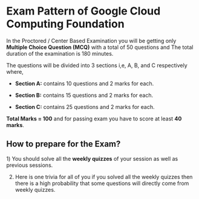 
# Exam Pattern of Google Cloud Computing Foundation

In the Proctored / Center Based Examination you will be getting only **Multiple Choice Question (MCQ)** with a total of 50 questions and The total duration of the examination is 180 minutes.

The questions will be divided into 3 sections i,e, A, B, and C respectively where,

- **Section A:** contains 10 questions and 2 marks for each.
 
- **Section B:** contains 15 questions and 2 marks for each.
 
- **Section C:** contains 25 questions and 2 marks for each.

**Total Marks = 100** and for passing exam you have to score at least **40 marks**.

## How to prepare for the Exam?

1️) You should solve all the **weekly quizzes** of your session as well as previous sessions.

2) Here is one trivia for all of you if you solved all the weekly quizzes then there is a high probability that some questions will directly come from weekly quizzes.




